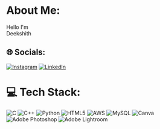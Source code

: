 # <b>About Me:</b>
Hello I'm <br>Deekshith 


## 🌐 Socials:
[![Instagram](https://img.shields.io/badge/Instagram-%23E4405F.svg?logo=Instagram&logoColor=white)](https://instagram.com/d-b--official) [![LinkedIn](https://img.shields.io/badge/LinkedIn-%230077B5.svg?logo=linkedin&logoColor=white)](https://linkedin.com/in/deekshith-r) 

# 💻 Tech Stack:
![C](https://img.shields.io/badge/c-%2300599C.svg?style=for-the-badge&logo=c&logoColor=white) ![C++](https://img.shields.io/badge/c++-%2300599C.svg?style=for-the-badge&logo=c%2B%2B&logoColor=white) ![Python](https://img.shields.io/badge/python-3670A0?style=for-the-badge&logo=python&logoColor=ffdd54) ![HTML5](https://img.shields.io/badge/html5-%23E34F26.svg?style=for-the-badge&logo=html5&logoColor=white) ![AWS](https://img.shields.io/badge/AWS-%23FF9900.svg?style=for-the-badge&logo=amazon-aws&logoColor=white) ![MySQL](https://img.shields.io/badge/mysql-%2300f.svg?style=for-the-badge&logo=mysql&logoColor=white) ![Canva](https://img.shields.io/badge/Canva-%2300C4CC.svg?style=for-the-badge&logo=Canva&logoColor=white) ![Adobe Photoshop](https://img.shields.io/badge/adobephotoshop-%2331A8FF.svg?style=for-the-badge&logo=adobephotoshop&logoColor=white) ![Adobe Lightroom](https://img.shields.io/badge/Adobe%20Lightroom-31A8FF.svg?style=for-the-badge&logo=Adobe%20Lightroom&logoColor=white)
<!--# 📊 GitHub Stats:
![](https://github-readme-stats.vercel.app/api?username=deekshith-r&theme=dark&hide_border=true&include_all_commits=false&count_private=true)<br/>
![](https://github-readme-streak-stats.herokuapp.com/?user=deekshith-r&theme=dark&hide_border=true)<br/>
![](https://github-readme-stats.vercel.app/api/top-langs/?username=deekshith-r&theme=dark&hide_border=true&include_all_commits=false&count_private=true&layout=compact)

---
[![](https://visitcount.itsvg.in/api?id=deekshith-r&icon=4&color=1)](https://visitcount.itsvg.in)

<!-- Proudly created with GPRM ( https://gprm.itsvg.in ) -->
